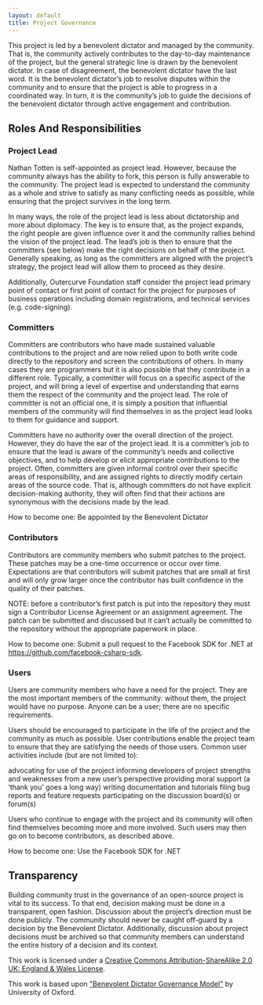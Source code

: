 ```yaml
---
layout: default
title: Project Governance
---
```


This project is led by a benevolent dictator and managed by the community. That is, the community actively contributes to the day-to-day maintenance of the project, but the general strategic line is drawn by the benevolent dictator. In case of disagreement, the benevolent dictator have the last word. It is the benevolent dictator’s job to resolve disputes within the community and to ensure that the project is able to progress in a coordinated way. In turn, it is the community’s job to guide the decisions of the benevolent dictator through active engagement and contribution.


## Roles And Responsibilities

### Project Lead
Nathan Totten is self-appointed as project lead. However, because the community always has the ability to fork, this person is fully answerable to the community. The project lead is expected to understand the community as a whole and strive to satisfy as many conflicting needs as possible, while ensuring that the project survives in the long term.

In many ways, the role of the project lead is less about dictatorship and more about diplomacy. The key is to ensure that, as the project expands, the right people are given influence over it and the community rallies behind the vision of the project lead. The lead’s job is then to ensure that the committers (see below) make the right decisions on behalf of the project. Generally speaking, as long as the committers are aligned with the project’s strategy, the project lead will allow them to proceed as they desire.

Additionally, Outercurve Foundation staff consider the project lead primary point of contact or first point of contact for the project for purposes of business operations including domain registrations, and technical services (e.g. code-signing).


### Committers
Committers are contributors who have made sustained valuable contributions to the project and are now relied upon to both write code directly to the repository and screen the contributions of others. In many cases they are programmers but it is also possible that they contribute in a different role. Typically, a committer will focus on a specific aspect of the project, and will bring a level of expertise and understanding that earns them the respect of the community and the project lead. The role of committer is not an official one, it is simply a position that influential members of the community will find themselves in as the project lead looks to them for guidance and support.

Committers have no authority over the overall direction of the project. However, they do have the ear of the project lead. It is a committer’s job to ensure that the lead is aware of the community’s needs and collective objectives, and to help develop or elicit appropriate contributions to the project. Often, committers are given informal control over their specific areas of responsibility, and are assigned rights to directly modify certain areas of the source code. That is, although committers do not have explicit decision-making authority, they will often find that their actions are synonymous with the decisions made by the lead.

How to become one: Be appointed by the Benevolent Dictator


### Contributors
Contributors are community members who submit patches to the project. These patches may be a one-time occurrence or occur over time. Expectations are that contributors will submit patches that are small at first and will only grow larger once the contributor has built confidence in the quality of their patches.

NOTE: before a contributor’s first patch is put into the repository they must sign a Contributor License Agreement or an assignment agreement. The patch can be submitted and discussed but it can’t actually be committed to the repository without the appropriate paperwork in place.

How to become one: Submit a pull request to the Facebook SDK for .NET at https://github.com/facebook-csharp-sdk.


### Users
Users are community members who have a need for the project. They are the most important members of the community: without them, the project would have no purpose. Anyone can be a user; there are no specific requirements.

Users should be encouraged to participate in the life of the project and the community as much as possible. User contributions enable the project team to ensure that they are satisfying the needs of those users. Common user activities include (but are not limited to):

advocating for use of the project
informing developers of project strengths and weaknesses from a new user’s perspective
providing moral support (a ‘thank you’ goes a long way)
writing documentation and tutorials
filing bug reports and feature requests
participating on the discussion board(s) or forum(s)


Users who continue to engage with the project and its community will often find themselves becoming more and more involved. Such users may then go on to become contributors, as described above.

How to become one: Use the Facebook SDK for .NET


## Transparency
Building community trust in the governance of an open-source project is vital to its success. To that end, decision making must be done in a transparent, open fashion. Discussion about the project’s direction must be done publicly. The community should never be caught off-guard by a decision by the Benevolent Dictator. Additionally, discussion about project decisions must be archived so that community members can understand the entire history of a decision and its context.

This work is licensed under a [Creative Commons Attribution-ShareAlike 2.0 UK: England & Wales License](http://creativecommons.org/licenses/by-sa/2.0/uk/).

This work is based upon ["Benevolent Dictator Governance Model"](http://www.oss-watch.ac.uk/resources/benevolentdictatorgovernancemodel) by University of Oxford. 